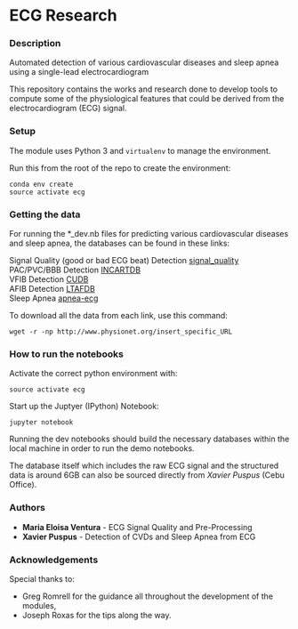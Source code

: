 # ECG Research

### Description

 Automated detection of various cardiovascular diseases and sleep apnea using a single-lead electrocardiogram

This repository contains the works and research done to develop tools to compute some of the physiological features that could be derived from the electrocardiogram (ECG) signal. 


### Setup

The module uses Python 3 and `virtualenv` to manage the environment. 

Run this from the root of the repo to create the environment:

```
conda env create
source activate ecg
```


### Getting the data

For running the *_dev.nb files for predicting various cardiovascular diseases and sleep apnea, the databases can be found in these links: 

Signal Quality (good or bad ECG beat) Detection [signal_quality](https://physionet.org/physiobank/database/challenge/2011/)  
PAC/PVC/BBB Detection [INCARTDB](https://www.physionet.org/pn3/incartdb/)  
VFIB Detection [CUDB](https://physionet.org/physiobank/database/cudb/)  
AFIB Detection [LTAFDB](https://physionet.org/physiobank/database/ltafdb/)  
Sleep Apnea [apnea-ecg](https://www.physionet.org/physiobank/database/apnea-ecg/)  

To download all the data from each link, use this command:  

```
wget -r -np http://www.physionet.org/insert_specific_URL
```


### How to run the notebooks 

Activate the correct python environment with:

```
source activate ecg
```

Start up the Juptyer (IPython) Notebook:

```
jupyter notebook
```

Running the dev notebooks should build the necessary databases within the local machine in order to run the demo notebooks. 

The database itself which includes the raw ECG signal and the structured data is around 6GB can also be sourced directly from *Xavier Puspus* (Cebu Office).



### Authors

* **Maria Eloisa Ventura** - ECG Signal Quality and Pre-Processing
* **Xavier Puspus** - Detection of CVDs and Sleep Apnea from ECG


### Acknowledgements

Special thanks to:

* Greg Romrell for the guidance all throughout the development of the modules,
* Joseph Roxas for the tips along the way.




